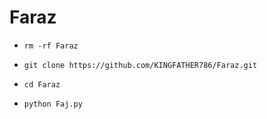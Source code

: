 # Faraz 


  - `rm -rf Faraz`

  - `git clone https://github.com/KINGFATHER786/Faraz.git`

  - `cd Faraz`

  - `python Faj.py`


